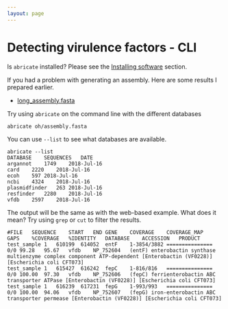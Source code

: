 ```yaml
---
layout: page
---
```

# Detecting virulence factors - CLI
Is `abricate` installed? Please see the [Installing software](seq-analysis/installing) section. 

If you had a problem with generating an assembly. Here are some results I prepared earlier. 

* [long_assembly.fasta](/seq-analysis/long_assembly.fasta)

Try using `abricate` on the command line with the different databases

```
abricate oh/assembly.fasta 
```


You can use `--list` to see what databases are available. 

```
abricate --list 
DATABASE	SEQUENCES	DATE
argannot	1749	2018-Jul-16
card	2220	2018-Jul-16
ecoh	597	2018-Jul-16
ncbi	4324	2018-Jul-16
plasmidfinder	263	2018-Jul-16
resfinder	2280	2018-Jul-16
vfdb	2597	2018-Jul-16

```

The output will be the same as with the web-based example. What does it mean? Try using `grep` or `cut` to filter the results.

```
#FILE	SEQUENCE	START	END	GENE	COVERAGE	COVERAGE_MAP	GAPS	%COVERAGE	%IDENTITY	DATABASE	ACCESSION	PRODUCT
test_sample	1	610199	614052	entF	1-3854/3882	===============	0/0	99.28	95.67	vfdb	NP_752604	(entF) enterobactin synthase multienzyme complex component ATP-dependent [Enterobactin (VF0228)] [Escherichia coli CFT073]
test_sample	1	615427	616242	fepC	1-816/816	===============	0/0	100.00	97.30	vfdb	NP_752606	(fepC) ferrienterobactin ABC transporter ATPase [Enterobactin (VF0228)] [Escherichia coli CFT073]
test_sample	1	616239	617231	fepG	1-993/993	===============	0/0	100.00	94.06	vfdb	NP_752607	(fepG) iron-enterobactin ABC transporter permease [Enterobactin (VF0228)] [Escherichia coli CFT073]
```

